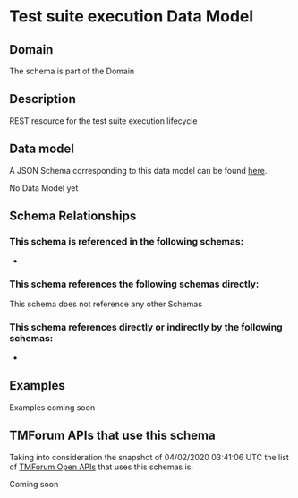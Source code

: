 # Test suite execution Data Model

## Domain

The  schema is part of the  Domain

## Description

REST resource for the test suite execution lifecycle

## Data model

A JSON Schema corresponding to this data model can be found
[here](https://github.com/tmforum-rand/schemas/blob/candidates/Common/TestSuiteExecution.schema.json).

No Data Model yet

## Schema Relationships

### This schema is referenced in the following schemas:

-

### This schema references the following schemas directly:

This schema does not reference any other Schemas

### This schema references directly or indirectly by the following schemas:

-



## Examples

Examples coming soon

## TMForum APIs that use this schema

Taking into consideration the snapshot of 04/02/2020 03:41:06 UTC the list of [TMForum Open APIs](https://www.tmforum.org/open-apis/) that uses this schemas is:

Coming soon